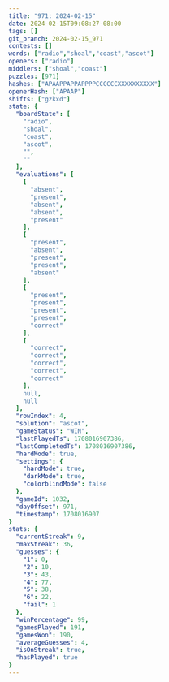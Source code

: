 ```yaml
---
title: "971: 2024-02-15"
date: 2024-02-15T09:08:27-08:00
tags: []
git_branch: 2024-02-15_971
contests: []
words: ["radio","shoal","coast","ascot"]
openers: ["radio"]
middlers: ["shoal","coast"]
puzzles: [971]
hashes: ["APAAPPAPPAPPPPCCCCCCXXXXXXXXXX"]
openerHash: ["APAAP"]
shifts: ["gzkxd"]
state: {
  "boardState": [
    "radio",
    "shoal",
    "coast",
    "ascot",
    "",
    ""
  ],
  "evaluations": [
    [
      "absent",
      "present",
      "absent",
      "absent",
      "present"
    ],
    [
      "present",
      "absent",
      "present",
      "present",
      "absent"
    ],
    [
      "present",
      "present",
      "present",
      "present",
      "correct"
    ],
    [
      "correct",
      "correct",
      "correct",
      "correct",
      "correct"
    ],
    null,
    null
  ],
  "rowIndex": 4,
  "solution": "ascot",
  "gameStatus": "WIN",
  "lastPlayedTs": 1708016907386,
  "lastCompletedTs": 1708016907386,
  "hardMode": true,
  "settings": {
    "hardMode": true,
    "darkMode": true,
    "colorblindMode": false
  },
  "gameId": 1032,
  "dayOffset": 971,
  "timestamp": 1708016907
}
stats: {
  "currentStreak": 9,
  "maxStreak": 36,
  "guesses": {
    "1": 0,
    "2": 10,
    "3": 43,
    "4": 77,
    "5": 38,
    "6": 22,
    "fail": 1
  },
  "winPercentage": 99,
  "gamesPlayed": 191,
  "gamesWon": 190,
  "averageGuesses": 4,
  "isOnStreak": true,
  "hasPlayed": true
}
---
```

<!-- more -->
